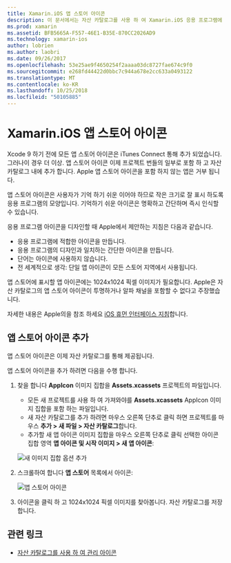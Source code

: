 ```yaml
---
title: Xamarin.iOS 앱 스토어 아이콘
description: 이 문서에서는 자산 카탈로그를 사용 하 여 Xamarin.iOS 응용 프로그램에 대 한 앱 스토어 아이콘을 관리 하는 방법을 설명 합니다. 이전에 앱 스토어 아이콘은 iTunes Connect 사용 하 여 관리 되었습니다.
ms.prod: xamarin
ms.assetid: BFB5665A-F557-46E1-B35E-870CC2026AD9
ms.technology: xamarin-ios
author: lobrien
ms.author: laobri
ms.date: 09/26/2017
ms.openlocfilehash: 53e25ae9f4650254f2aaaa03dc8727fae674c9f0
ms.sourcegitcommit: e268fd44422d0bbc7c944a678e2cc633a0493122
ms.translationtype: MT
ms.contentlocale: ko-KR
ms.lasthandoff: 10/25/2018
ms.locfileid: "50105885"
---
```

# <a name="app-store-icons-in-xamarinios"></a>Xamarin.iOS 앱 스토어 아이콘

Xcode 9 하기 전에 모든 앱 스토어 아이콘은 iTunes Connect 통해 추가 되었습니다. 그러나이 경우 더 이상. 앱 스토어 아이콘 이제 프로젝트 번들의 일부로 포함 하 고 자산 카탈로그 내에 추가 합니다. Apple 앱 스토어 아이콘을 포함 하지 않는 앱은 거부 됩니다.

앱 스토어 아이콘은 사용자가 기억 하기 쉬운 이어야 하므로 작은 크기로 잘 표시 하도록 응용 프로그램의 모양입니다. 기억하기 쉬운 아이콘은 명확하고 간단하며 즉시 인식할 수 있습니다.

응용 프로그램 아이콘을 디자인할 때 Apple에서 제안하는 지침은 다음과 같습니다.

- 응용 프로그램에 적합한 아이콘을 만듭니다.
- 응용 프로그램의 디자인과 일치하는 간단한 아이콘을 만듭니다.
- 단어는 아이콘에 사용하지 않습니다.
- 전 세계적으로 생각: 단일 앱 아이콘이 모든 스토어 지역에서 사용됩니다.

앱 스토어에 표시할 앱 아이콘에는 1024x1024 픽셀 이미지가 필요합니다.  Apple은 자산 카탈로그의 앱 스토어 아이콘이 투명하거나 알파 채널을 포함할 수 없다고 주장했습니다.

자세한 내용은 Apple의을 참조 하세요 [iOS 휴먼 인터페이스 지침](https://developer.apple.com/ios/human-interface-guidelines/icons-and-images/image-size-and-resolution/)합니다.

## <a name="adding-an-app-store-icon"></a>앱 스토어 아이콘 추가

앱 스토어 아이콘은 이제 자산 카탈로그를 통해 제공됩니다. 

앱 스토어 아이콘을 추가 하려면 다음을 수행 합니다.

1. 찾을 합니다 **AppIcon** 이미지 집합을 **Assets.xcassets** 프로젝트의 파일입니다. 
    - 모든 새 프로젝트를 사용 하 여 가져와야를 **Assets.xcassets** AppIcon 이미지 집합을 포함 하는 파일입니다.
    - 새 자산 카탈로그를 추가 하려면 마우스 오른쪽 단추로 클릭 하면 프로젝트를 마우스 **추가 > 새 파일 > 자산 카탈로그**합니다.
    - 추가할 새 앱 아이콘 이미지 집합을 마우스 오른쪽 단추로 클릭 선택한 아이콘 집합 영역 **앱 아이콘 및 시작 이미지 > 새 앱 아이콘**:
    
    ![새 이미지 집합 옵션 추가](app-store-icon-images/image1.png)

2. 스크롤하여 합니다 **앱 스토어** 목록에서 아이콘:

    ![앱 스토어 아이콘](app-store-icon-images/image2.png)

3. 아이콘을 클릭 하 고 1024x1024 픽셀 이미지를 찾아봅니다. 자산 카탈로그를 저장 합니다.




## <a name="related-links"></a>관련 링크

- [자산 카탈로그를 사용 하 여 관리 아이콘](~/ios/app-fundamentals/images-icons/app-icons.md#managing)
